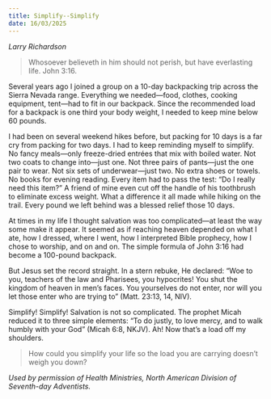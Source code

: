 ```yaml
---
title: Simplify--Simplify
date: 16/03/2025
---
```


_Larry Richardson_

> <p></p>
> Whosoever believeth in him should not perish, but have everlasting life. John 3:16.

Several years ago I joined a group on a 10-day backpacking trip across the Sierra Nevada range. Everything we needed—food, clothes, cooking equipment, tent—had to fit in our backpack. Since the recommended load for a backpack is one third your body weight, I needed to keep mine below 60 pounds.

I had been on several weekend hikes before, but packing for 10 days is a far cry from packing for two days. I had to keep reminding myself to simplify. No fancy meals—only freeze-dried entrées that mix with boiled water. Not two coats to change into—just one. Not three pairs of pants—just the one pair to wear. Not six sets of underwear—just two. No extra shoes or towels. No books for evening reading. Every item had to pass the test: “Do I really need this item?” A friend of mine even cut off the handle of his toothbrush to eliminate excess weight. What a difference it all made while hiking on the trail. Every pound we left behind was a blessed relief those 10 days.

At times in my life I thought salvation was too complicated—at least the way some make it appear. It seemed as if reaching heaven depended on what I ate, how I dressed, where I went, how I interpreted Bible prophecy, how I chose to worship, and on and on. The simple formula of John 3:16 had become a 100-pound backpack.

But Jesus set the record straight. In a stern rebuke, He declared: “Woe to you, teachers of the law and Pharisees, you hypocrites! You shut the kingdom of heaven in men’s faces. You yourselves do not enter, nor will you let those enter who are trying to” (Matt. 23:13, 14, NIV).

Simplify! Simplify! Salvation is not so complicated. The prophet Micah reduced it to three simple elements: “To do justly, to love mercy, and to walk humbly with your God” (Micah 6:8, NKJV). Ah! Now that’s a load off my shoulders.

> <callout></callout>
> How could you simplify your life so the load you are carrying doesn’t weigh you down?

_Used by permission of Health Ministries, North American Division of Seventh-day Adventists._